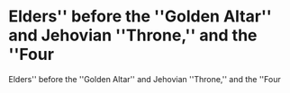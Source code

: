# Elders'' before the ''Golden Altar'' and Jehovian ''Throne,'' and the ''Four

Elders'' before the ''Golden Altar'' and Jehovian ''Throne,'' and the ''Four